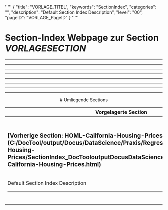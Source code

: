 '''''
{
"title": "VORLAGE_TITEL",
"keywords": "SectionIndex",
"categories": "",
"description": "Default Section Index Description",
"level": "00",
"pageID": "VORLAGE_PageID"
}
'''''


<h1>Section-Index Webpage zur Section <i>VORLAGESECTION</i></h1>

<hr><hr><hr><hr><hr><center><hr><hr><hr> # Umliegende Sections
 </h2><br><table><thead> <tr> <th><center>Vorgelagerte Section</center></th> <th><center>Nachgelagerte Section</center></th></tr></thead><tbody><tr><td><h3>[Vorherige Section: HOML-California-Housing-Prices](C:/DocTool/output/Docus/DataScience/Praxis/Regression/HOML-California-Housing-Prices/SectionIndex_DocTooloutputDocusDataSciencePraxisRegressionHOML-California-Housing-Prices.html)</h3><br>Default Section Index Description<hr></td><td><h3>[Nachfolgende Section:</h3><h2><br> __pycache__</h2>](C:/DocTool/output/Docus/DataScience/Praxis/Regression/HOML-California-Housing-Prices/pipe_tools/__pycache__/SectionIndex_DocTooloutputDocusDataSciencePraxisRegressionHOML-California-Housing-Pricespipe_tools__pycache__.html)<br>Default Section Index Description<hr></td></tr></tbody></table>
